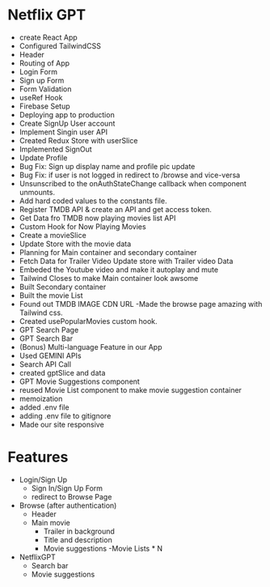 # Netflix GPT

- create React App
- Configured TailwindCSS
- Header
- Routing of App
- Login Form
- Sign up Form
- Form Validation
- useRef Hook
- Firebase Setup
- Deploying app to production
- Create SignUp User account
- Implement Singin user API
- Created Redux Store with userSlice
- Implemented SignOut
- Update Profile
- Bug Fix: Sign up display name and profile pic update
- Bug Fix: if user is not logged in redirect to /browse and vice-versa
- Unsunscribed to the onAuthStateChange callback when component unmounts.
- Add hard coded values to the constants file.
- Register TMDB API & create an API and get access token.
- Get Data fro TMDB now playing movies list API
- Custom Hook for Now Playing Movies
- Create a movieSlice
- Update Store with the movie data
- Planning for Main container and secondary container
- Fetch Data for Trailer Video
  Update store with Trailer video Data
- Embeded the Youtube video and make it autoplay and mute
- Tailwind Closes to make Main container look awsome
- Built Secondary container
- Built the movie List
- Found out TMDB IMAGE CDN URL
  -Made the browse page amazing with Tailwind css.
- Created usePopularMovies custom hook.
- GPT Search Page
- GPT Search Bar
- (Bonus) Multi-language Feature in our App
- Used GEMINI APIs
- Search API Call
- created gptSlice and data
- GPT Movie Suggestions component
- reused Movie List component to make movie suggestion container
- memoization
- added .env file
- adding .env file to gitignore
- Made our site responsive

# Features

- Login/Sign Up
  - Sign In/Sign Up Form
  - redirect to Browse Page
- Browse (after authentication)
  - Header
  - Main movie
    - Trailer in background
    - Title and description
    - Movie suggestions
      -Movie Lists \* N
- NetflixGPT
  - Search bar
  - Movie suggestions
